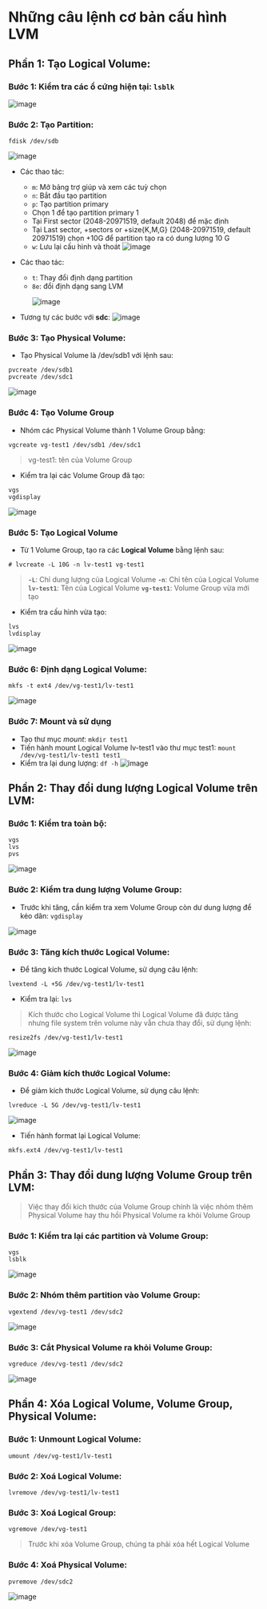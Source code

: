# Những câu lệnh cơ bản cấu hình LVM

## Phần 1: Tạo Logical Volume:
### Bước 1: Kiểm tra các ổ cứng hiện tại: `lsblk`
![image](https://github.com/user-attachments/assets/ed7c4b6a-e729-49ea-a098-cdbe8267bd44)

### Bước 2: Tạo Partition: 
```
fdisk /dev/sdb
```
![image](https://github.com/user-attachments/assets/835cbb3a-2077-4048-ba19-3892358d7740)

- Các thao tác:
  - `m`: Mở bảng trợ giúp và xem các tuỳ chọn
  - `n`: Bắt đầu tạo partition
  - `p`: Tạo partition primary
  - Chọn 1 để tạo partition primary 1
  - Tại First sector (2048-20971519, default 2048) để mặc định
  - Tại Last sector, +sectors or +size{K,M,G} (2048-20971519, default 20971519) chọn +10G để partition tạo ra có dung lượng 10 G
  - `w`: Lưu lại cấu hình và thoát
![image](https://github.com/user-attachments/assets/f5e60d5c-853f-4068-852f-f67f705c8e6f)

- Các thao tác:
  - `t`: Thay đổi định dạng partition
  - `8e`: đổi định dạng sang LVM <p>
![image](https://github.com/user-attachments/assets/a15bcf3b-5e6b-47cd-84ae-f414cb958822)

- Tương tự các bước với **sdc**:
![image](https://github.com/user-attachments/assets/98d41d72-d9b0-48b1-8f01-7beb95d0b304)

### Bước 3: Tạo Physical Volume:
- Tạo Physical Volume là /dev/sdb1 với lệnh sau:
```
pvcreate /dev/sdb1
pvcreate /dev/sdc1
```
![image](https://github.com/user-attachments/assets/8feedb31-649b-44da-9a3c-3b01264b6d7a)

### Bước 4: Tạo Volume Group
- Nhóm các Physical Volume thành 1 Volume Group bằng:
```shell
vgcreate vg-test1 /dev/sdb1 /dev/sdc1
```
> vg-test1: tên của Volume Group

- Kiểm tra lại các Volume Group đã tạo:
```
vgs
vgdisplay
```
![image](https://github.com/user-attachments/assets/4add3fb8-1a8b-4809-907e-a96c279346b2)

### Bước 5: Tạo Logical Volume
- Từ 1 Volume Group, tạo ra các **Logical Volume** bằng lệnh sau:
```
# lvcreate -L 10G -n lv-test1 vg-test1
```
> **`-L`**: Chỉ dung lượng của Logical Volume 
> **`-n`**: Chỉ tên của Logical Volume
> **`lv-test1`**: Tên của Logical Volume
> **`vg-test1`**: Volume Group vừa mới tạo

- Kiểm tra cấu hình vừa tạo:
```
lvs
lvdisplay
```
![image](https://github.com/user-attachments/assets/8a86d6f1-628f-425d-ae83-8056b0660d75)

### Bước 6: Định dạng Logical Volume:
```
mkfs -t ext4 /dev/vg-test1/lv-test1
```
![image](https://github.com/user-attachments/assets/68eabb72-f314-48c8-ae6d-9bae8e8612ee)

### Bước 7: Mount và sử dụng
- Tạo thư mục *mount*: `mkdir test1`
- Tiến hành mount Logical Volume  lv-test1 vào thư mục test1: `mount /dev/vg-test1/lv-test1 test1`
- Kiểm tra lại dung lượng: `df -h`
![image](https://github.com/user-attachments/assets/774d28c3-95b6-4d1a-b581-575f25c86e14)

## Phần 2: Thay đổi dung lượng Logical Volume trên LVM:
### Bước 1: Kiểm tra toàn bộ:
```
vgs
lvs
pvs
```

![image](https://github.com/user-attachments/assets/224774c7-f8e0-44ed-8f3e-e12b8f4d00c5)

### Bước 2: Kiểm tra dung lượng Volume Group:
- Trước khi tăng, cần kiểm tra xem Volume Group còn dư dung lượng để kéo dãn: `vgdisplay`

![image](https://github.com/user-attachments/assets/7a3fdaff-73fd-408e-8a78-43cb82538492)

### Bước 3: Tăng kích thước Logical Volume: 
- Để tăng kích thước Logical Volume, sử dụng câu lệnh:
```
lvextend -L +5G /dev/vg-test1/lv-test1
```

- Kiểm tra lại: `lvs`

> Kích thước cho Logical Volume thì Logical Volume đã được tăng nhưng file system trên volume này vẫn chưa thay đổi, sử dụng lệnh:
```
resize2fs /dev/vg-test1/lv-test1
```
![image](https://github.com/user-attachments/assets/8d4a33c1-8a00-4e08-8c9f-a34fb97ce7e0)

### Bước 4: Giảm kích thước Logical Volume:
- Để giảm kích thước Logical Volume, sử dụng câu lệnh:
```
lvreduce -L 5G /dev/vg-test1/lv-test1
```
![image](https://github.com/user-attachments/assets/8f151f25-973e-4012-8f11-b24965d1db0f)

- Tiến hành format lại Logical Volume:
```
mkfs.ext4 /dev/vg-test1/lv-test1
```

## Phần 3: Thay đổi dung lượng Volume Group trên LVM:
> Việc thay đổi kích thước của Volume Group chính là việc nhóm thêm Physical Volume hay thu hồi Physical Volume ra khỏi Volume Group

### Bước 1: Kiểm tra lại các partition và Volume Group:
```
vgs
lsblk
```
![image](https://github.com/user-attachments/assets/27ee0a9c-3fc7-44a3-b1af-8cc1a256a531)

### Bước 2: Nhóm thêm partition vào Volume Group:
```
vgextend /dev/vg-test1 /dev/sdc2
```

![image](https://github.com/user-attachments/assets/cc073430-187d-4e06-9d2c-d5ad3a08e25b)

### Bước 3: Cắt Physical Volume ra khỏi Volume Group:
```
vgreduce /dev/vg-test1 /dev/sdc2
```
![image](https://github.com/user-attachments/assets/424f88ad-bfc7-421d-8107-d9a5f5eac2a8)

## Phần 4: Xóa Logical Volume, Volume Group, Physical Volume:
### Bước 1: Unmount Logical Volume:
```
umount /dev/vg-test1/lv-test1
```

### Bước 2: Xoá Logical Volume:
```
lvremove /dev/vg-test1/lv-test1
```

### Bước 3: Xoá Logical Group:
```
vgremove /dev/vg-test1
```
> Trước khi xóa Volume Group, chúng ta phải xóa hết Logical Volume

### Bước 4: Xoá Physical Volume: 
```
pvremove /dev/sdc2
```

![image](https://github.com/user-attachments/assets/8d4ba348-4ad6-490c-9d3e-bc34c2ab577d)
